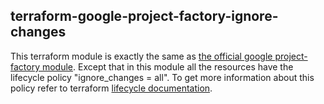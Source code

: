 ## terraform-google-project-factory-ignore-changes

This terraform module is exactly the same as [the official google project-factory module](https://github.com/terraform-google-modules/terraform-google-project-factory). Except that in this module all the resources have the lifecycle policy "ignore_changes = all". To get more information about this policy refer to terraform [lifecycle documentation](https://developer.hashicorp.com/terraform/language/meta-arguments/lifecycle#ignore_changes).